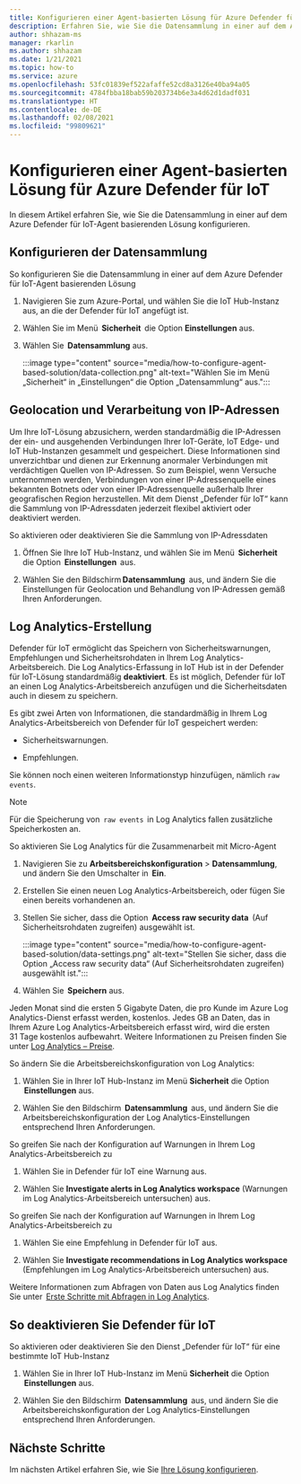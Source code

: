```yaml
---
title: Konfigurieren einer Agent-basierten Lösung für Azure Defender für IoT
description: Erfahren Sie, wie Sie die Datensammlung in einer auf dem Azure Defender für IoT-Agent basierenden Lösung konfigurieren.
author: shhazam-ms
manager: rkarlin
ms.author: shhazam
ms.date: 1/21/2021
ms.topic: how-to
ms.service: azure
ms.openlocfilehash: 53fc01839ef522afaffe52cd8a3126e40ba94a05
ms.sourcegitcommit: 4784fbba18bab59b203734b6e3a4d62d1dadf031
ms.translationtype: HT
ms.contentlocale: de-DE
ms.lasthandoff: 02/08/2021
ms.locfileid: "99809621"
---
```

# <a name="configure-azure-defender-for-iot-agent-based-solution"></a>Konfigurieren einer Agent-basierten Lösung für Azure Defender für IoT  

In diesem Artikel erfahren Sie, wie Sie die Datensammlung in einer auf dem Azure Defender für IoT-Agent basierenden Lösung konfigurieren.

## <a name="configure-data-collection"></a>Konfigurieren der Datensammlung

So konfigurieren Sie die Datensammlung in einer auf dem Azure Defender für IoT-Agent basierenden Lösung 

1. Navigieren Sie zum Azure-Portal, und wählen Sie die IoT Hub-Instanz aus, an die der Defender für IoT angefügt ist. 

1. Wählen Sie im Menü  **Sicherheit**  die Option **Einstellungen** aus. 

1. Wählen Sie  **Datensammlung** aus. 

    :::image type="content" source="media/how-to-configure-agent-based-solution/data-collection.png" alt-text="Wählen Sie im Menü „Sicherheit“ in „Einstellungen“ die Option „Datensammlung“ aus.":::

## <a name="geolocation-and-ip-address-handling"></a>Geolocation und Verarbeitung von IP-Adressen 

Um Ihre IoT-Lösung abzusichern, werden standardmäßig die IP-Adressen der ein- und ausgehenden Verbindungen Ihrer IoT-Geräte, IoT Edge- und IoT Hub-Instanzen gesammelt und gespeichert. Diese Informationen sind unverzichtbar und dienen zur Erkennung anormaler Verbindungen mit verdächtigen Quellen von IP-Adressen. So zum Beispiel, wenn Versuche unternommen werden, Verbindungen von einer IP-Adressenquelle eines bekannten Botnets oder von einer IP-Adressenquelle außerhalb Ihrer geografischen Region herzustellen. Mit dem Dienst „Defender für IoT“ kann die Sammlung von IP-Adressdaten jederzeit flexibel aktiviert oder deaktiviert werden. 

So aktivieren oder deaktivieren Sie die Sammlung von IP-Adressdaten 

1. Öffnen Sie Ihre IoT Hub-Instanz, und wählen Sie im Menü  **Sicherheit**  die Option  **Einstellungen**  aus. 

1. Wählen Sie den Bildschirm **Datensammlung**  aus, und ändern Sie die Einstellungen für Geolocation und Behandlung von IP-Adressen gemäß Ihren Anforderungen. 

## <a name="log-analytics-creation"></a>Log Analytics-Erstellung 

Defender für IoT ermöglicht das Speichern von Sicherheitswarnungen, Empfehlungen und Sicherheitsrohdaten in Ihrem Log Analytics-Arbeitsbereich. Die Log Analytics-Erfassung in IoT Hub ist in der Defender für IoT-Lösung standardmäßig **deaktiviert**. Es ist möglich, Defender für IoT an einen Log Analytics-Arbeitsbereich anzufügen und die Sicherheitsdaten auch in diesem zu speichern. 

Es gibt zwei Arten von Informationen, die standardmäßig in Ihrem Log Analytics-Arbeitsbereich von Defender für IoT gespeichert werden:
 
- Sicherheitswarnungen.

- Empfehlungen. 

Sie können noch einen weiteren Informationstyp hinzufügen, nämlich `raw events`. 

> [!Note] 
> Für die Speicherung von  `raw events`  in Log Analytics fallen zusätzliche Speicherkosten an. 

So aktivieren Sie Log Analytics für die Zusammenarbeit mit Micro-Agent 

1. Navigieren Sie zu **Arbeitsbereichskonfiguration** > **Datensammlung**, und ändern Sie den Umschalter in  **Ein**. 

1. Erstellen Sie einen neuen Log Analytics-Arbeitsbereich, oder fügen Sie einen bereits vorhandenen an. 

1. Stellen Sie sicher, dass die Option  **Access raw security data**  (Auf Sicherheitsrohdaten zugreifen) ausgewählt ist.  

    :::image type="content" source="media/how-to-configure-agent-based-solution/data-settings.png" alt-text="Stellen Sie sicher, dass die Option „Access raw security data“ (Auf Sicherheitsrohdaten zugreifen) ausgewählt ist.":::

1. Wählen Sie  **Speichern** aus.

Jeden Monat sind die ersten 5 Gigabyte Daten, die pro Kunde im Azure Log Analytics-Dienst erfasst werden, kostenlos. Jedes GB an Daten, das in Ihrem Azure Log Analytics-Arbeitsbereich erfasst wird, wird die ersten 31 Tage kostenlos aufbewahrt. Weitere Informationen zu Preisen finden Sie unter [Log Analytics – Preise](https://azure.microsoft.com/pricing/details/monitor/). 

So ändern Sie die Arbeitsbereichskonfiguration von Log Analytics: 

1. Wählen Sie in Ihrer IoT Hub-Instanz im Menü **Sicherheit** die Option  **Einstellungen** aus. 

1. Wählen Sie den Bildschirm  **Datensammlung**  aus, und ändern Sie die Arbeitsbereichskonfiguration der Log Analytics-Einstellungen entsprechend Ihren Anforderungen. 

So greifen Sie nach der Konfiguration auf Warnungen in Ihrem Log Analytics-Arbeitsbereich zu

1. Wählen Sie in Defender für IoT eine Warnung aus.

1. Wählen Sie **Investigate alerts in Log Analytics workspace** (Warnungen im Log Analytics-Arbeitsbereich untersuchen) aus.

So greifen Sie nach der Konfiguration auf Warnungen in Ihrem Log Analytics-Arbeitsbereich zu

1. Wählen Sie eine Empfehlung in Defender für IoT aus.

1. Wählen Sie **Investigate recommendations in Log Analytics workspace** (Empfehlungen im Log Analytics-Arbeitsbereich untersuchen) aus. 
 
Weitere Informationen zum Abfragen von Daten aus Log Analytics finden Sie unter  [Erste Schritte mit Abfragen in Log Analytics](../azure-monitor/log-query/get-started-queries.md). 

## <a name="turn-off-defender-for-iot"></a>So deaktivieren Sie Defender für IoT 

So aktivieren oder deaktivieren Sie den Dienst „Defender für IoT“ für eine bestimmte IoT Hub-Instanz 

1. Wählen Sie in Ihrer IoT Hub-Instanz im Menü **Sicherheit** die Option  **Einstellungen** aus.

1. Wählen Sie den Bildschirm  **Datensammlung**  aus, und ändern Sie die Arbeitsbereichskonfiguration der Log Analytics-Einstellungen entsprechend Ihren Anforderungen.

## <a name="next-steps"></a>Nächste Schritte 

Im nächsten Artikel erfahren Sie, wie Sie [Ihre Lösung konfigurieren](quickstart-configure-your-solution.md). 
